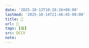 ```yaml
---
date: '2025-10-13T10:28:26+08:00'
lastmod: '2025-10-14T21:46:45-08:00'
title: 􅓬
url: 􅓬
tags: [鬸]
src: DCCV
note:
---
```

